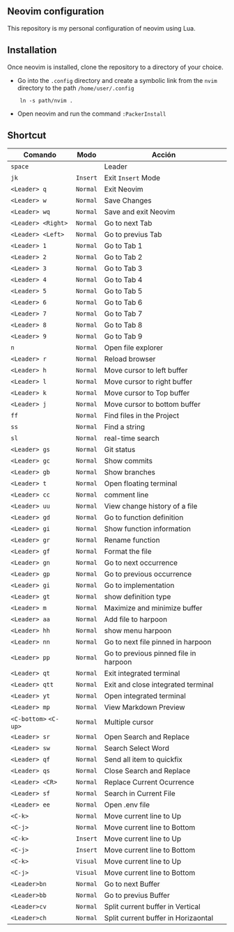 ## Neovim configuration

This repository is my personal configuration of neovim using Lua.

## Installation

Once neovim is installed, clone the repository to a directory of your choice.

- Go into the `.config` directory and create a symbolic link from the `nvim` directory to the path `/home/user/.config`
```shell
    ln -s path/nvim .
```
- Open neovim and run the command `:PackerInstall`

## Shortcut


| Comando               | Modo     | Acción                                   | 
| --------------------- | -------- | ---------------------------------------- | 
| `space`               |          | Leader                                   | 
| `jk`                  | `Insert` | Exit `Insert` Mode                       | 
| `<Leader> q`          | `Normal` | Exit Neovim                              | 
| `<Leader> w`          | `Normal` | Save Changes                             | 
| `<Leader> wq`         | `Normal` | Save and exit Neovim                     |
| `<Leader> <Right>`    | `Normal` | Go to next Tab                           |
| `<Leader> <Left>`     | `Normal` | Go to previus Tab                        |
| `<Leader> 1`          | `Normal` | Go to Tab 1                              |
| `<Leader> 2`          | `Normal` | Go to Tab 2                              |
| `<Leader> 3`          | `Normal` | Go to Tab 3                              |
| `<Leader> 4`          | `Normal` | Go to Tab 4                              |
| `<Leader> 5`          | `Normal` | Go to Tab 5                              |
| `<Leader> 6`          | `Normal` | Go to Tab 6                              |
| `<Leader> 7`          | `Normal` | Go to Tab 7                              |
| `<Leader> 8`          | `Normal` | Go to Tab 8                              |
| `<Leader> 9`          | `Normal` | Go to Tab 9                              |
| `n`                   | `Normal` | Open file explorer                       |
| `<Leader> r`          | `Normal` | Reload browser                           |
| `<Leader> h`          | `Normal` | Move cursor to left buffer               |
| `<Leader> l`          | `Normal` | Move cursor to right buffer              |
| `<Leader> k`          | `Normal` | Move cursor to Top buffer                |
| `<Leader> j`          | `Normal` | Move cursor to bottom buffer             |
| `ff`                  | `Normal` | Find files in the Project                |
| `ss`                  | `Normal` | Find a string                            |
| `sl`                  | `Normal` | real-time search                         |
| `<Leader> gs`         | `Normal` | Git status                               |
| `<Leader> gc`         | `Normal` | Show commits                             |
| `<Leader> gb`         | `Normal` | Show branches                            |
| `<Leader> t`          | `Normal` | Open floating terminal                   |
| `<Leader> cc`         | `Normal` | comment line                             |
| `<Leader> uu`         | `Normal` | View change history of a file            |
| `<Leader> gd`         | `Normal` | Go to function definition                |
| `<Leader> gi`         | `Normal` | Show function information                |
| `<Leader> gr`         | `Normal` | Rename function                          |
| `<Leader> gf`         | `Normal` | Format the file                          |
| `<Leader> gn`         | `Normal` | Go to next occurrence                    |
| `<Leader> gp`         | `Normal` | Go to previous occurrence                |
| `<Leader> gi`         | `Normal` | Go to implementation                     |
| `<Leader> gt`         | `Normal` | show definition type                     |
| `<Leader> m`          | `Normal` | Maximize and minimize buffer             |
| `<Leader> aa`         | `Normal` | Add file to harpoon                      |
| `<Leader> hh`         | `Normal` | show menu harpoon                        |
| `<Leader> nn`         | `Normal` | Go to next file pinned in harpoon        |
| `<Leader> pp`         | `Normal` | Go to previous pinned file in harpoon    |
| `<Leader> qt`         | `Normal` | Exit integrated terminal                 |
| `<Leader> qtt`        | `Normal` | Exit and close integrated terminal       |
| `<Leader> yt`         | `Normal` | Open integrated terminal                 |
| `<Leader> mp`         | `Normal` | View Markdown Preview                    |
| `<C-bottom>` `<C-up>` | `Normal` | Multiple cursor                          |
| `<Leader> sr`         | `Normal` | Open Search and Replace                  |
| `<Leader> sw`         | `Normal` | Search Select Word                       |
| `<Leader> qf`         | `Normal` | Send all item to quickfix                |
| `<Leader> qs`         | `Normal` | Close Search and Replace                 |
| `<Leader> <CR>`       | `Normal` | Replace Current Ocurrence                |
| `<Leader> sf`         | `Normal` | Search in Current File                   |
| `<Leader> ee`         | `Normal` | Open .env file                           |
| `<C-k>`               | `Normal` | Move current line to Up                  |
| `<C-j>`               | `Normal` | Move current line to Bottom              |
| `<C-k>`               | `Insert` | Move current line to Up                  |
| `<C-j>`               | `Insert` | Move current line to Bottom              |
| `<C-k>`               | `Visual` | Move current line to Up                  |
| `<C-j>`               | `Visual` | Move current line to Bottom              |
| `<Leader>bn`          | `Normal` | Go to next Buffer                        |
| `<Leader>bb`          | `Normal` | Go to previus Buffer                     |
| `<Leader>cv`          | `Normal` | Split current buffer in Vertical         |
| `<Leader>ch`          | `Normal` | Split current buffer in Horizaontal      |

